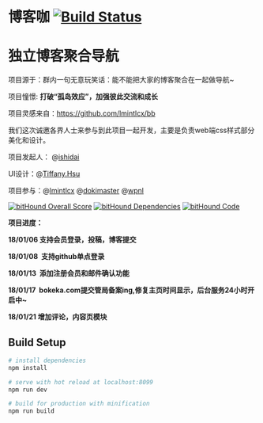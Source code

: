 # 博客咖  [![Build Status](https://travis-ci.org/ishidai/BlogHub.svg?branch=master)](https://travis-ci.org/ishidai/BlogHub)

# 独立博客聚合导航

项目源于：群内一句无意玩笑话：能不能把大家的博客聚合在一起做导航~ 

项目憧憬:  **打破“孤岛效应”，加强彼此交流和成长**

项目灵感来自：https://github.com/lmintlcx/bb

我们这次诚邀各界人士来参与到此项目一起开发，主要是负责web端css样式部分美化和设计。

项目发起人： @[ishidai](https://github.com/ishidai)

UI设计：@[Tiffany.Hsu](https://weibo.com/u/5632998333)

项目参与：@[lmintlcx](https://github.com/lmintlcx) @[dokimaster](https://github.com/dokimaster) @[wpnl](https://github.com/wpnl)

[![bitHound Overall Score](https://www.bithound.io/github/ishidai/BlogHub/badges/score.svg)](https://www.bithound.io/github/ishidai/BlogHub) [![bitHound Dependencies](https://www.bithound.io/github/ishidai/BlogHub/badges/dependencies.svg)](https://www.bithound.io/github/ishidai/BlogHub/master/dependencies/npm) [![bitHound Code](https://www.bithound.io/github/ishidai/BlogHub/badges/code.svg)](https://www.bithound.io/github/ishidai/BlogHub)

**项目进度：** 

**18/01/06  支持会员登录，投稿，博客提交**

**18/01/08  支持github单点登录**

**18/01/13  添加注册会员和邮件确认功能**

**18/01/17  bokeka.com提交管局备案ing,修复主页时间显示，后台服务24小时开启中~**

**18/01/21 增加评论，内容页模块**

## Build Setup

``` bash
# install dependencies
npm install

# serve with hot reload at localhost:8099
npm run dev

# build for production with minification
npm run build
